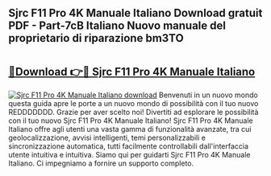 ## Sjrc F11 Pro 4K Manuale Italiano Download gratuit PDF - Part-7cB Italiano Nuovo manuale del proprietario di riparazione bm3TO

# <h2><a href="http://dffmq7.blite.top/?on=Sjrc+F11+Pro+4K+Manuale+Italiano">🔗Download 👉🔴 Sjrc F11 Pro 4K Manuale Italiano</a></h2>

[![Sjrc F11 Pro 4K Manuale Italiano download](https://i.imgur.com/lujVjoI.png)](http://dffmq7.blite.top/?on=Sjrc+F11+Pro+4K+Manuale+Italiano)
Benvenuti in un nuovo mondo questa guida apre le porte a un nuovo mondo di possibilità con il tuo nuovo REDDDDDDD. Grazie per aver scelto noi! Divertiti ad esplorare le possibilità con il tuo nuovo Sjrc F11 Pro 4K Manuale Italiano! Sjrc F11 Pro 4K Manuale Italiano offre agli utenti una vasta gamma di funzionalità avanzate, tra cui geolocalizzazione, avvisi intelligenti, temi personalizzabili e sincronizzazione automatica, tutti facilmente controllabili dall'interfaccia utente intuitiva e intuitiva. Siamo qui per guidarti Sjrc F11 Pro 4K Manuale Italiano. Ci impegniamo a fornire un supporto completo.
